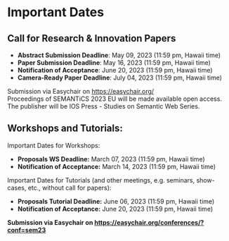 # Important Dates

## Call for Research & Innovation Papers  
* **Abstract Submission Deadline**: May 09, 2023 (11:59 pm, Hawaii time)
* **Paper Submission Deadline**: May 16, 2023 (11:59 pm, Hawaii time)
* **Notification of Acceptance**: June 20, 2023 (11:59 pm, Hawaii time)
* **Camera-Ready Paper Deadline**: July 04, 2023 (11:59 pm, Hawaii time)

Submission via Easychair on https://easychair.org/  
Proceedings of SEMANTiCS 2023 EU will be made available open access. The publisher will be IOS Press - Studies on Semantic Web Series.


## Workshops and Tutorials:
Important Dates for Workshops:
* **Proposals  WS Deadline:**	March 07, 2023 (11:59 pm, Hawaii time)
* **Notification of Acceptance:** March 14, 2023 (11:59 pm, Hawaii time)  

Important Dates for Tutorials (and other meetings, e.g. seminars, show-cases, etc., without call for papers):  
* **Proposals  Tutorial Deadline:** June 06, 2023 (11:59 pm, Hawaii time)
* **Notification of Acceptance:** June 20, 2023 (11:59 pm, Hawaii time)  

**Submission via Easychair on https://easychair.org/conferences/?conf=sem23** 